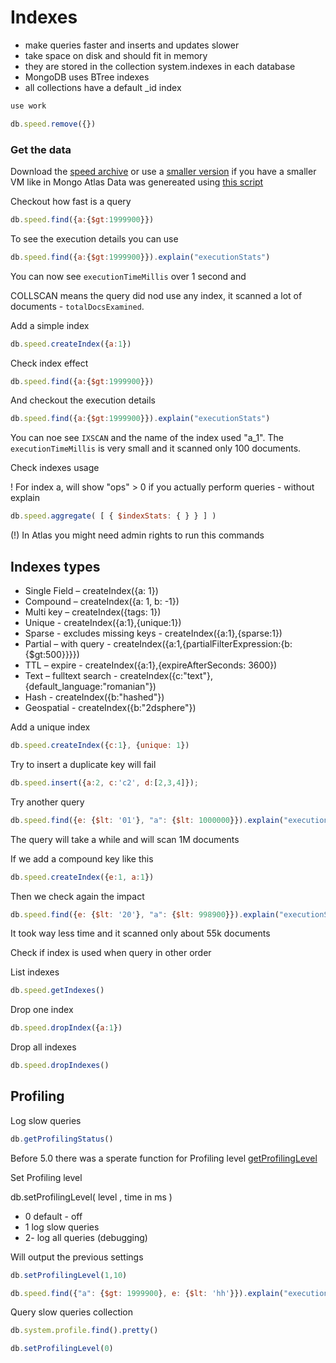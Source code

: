 # Indexes

- make queries faster and inserts and updates slower
- take space on disk and should fit in memory
- they are stored in the collection system.indexes in each database
- MongoDB uses BTree indexes
- all collections have a default _id index


```javascript
use work
```


```javascript
db.speed.remove({})
```

### Get the data 
Download the [speed archive](https://storage.googleapis.com/ansp-mongo-workshop/mongo/speed.zip)
    or use a [smaller version](https://storage.googleapis.com/ansp-mongo-workshop/mongo/speed_small.zip) if you have a smaller VM like in Mongo Atlas
Data was genereated using [this script](https://raw.githubusercontent.com/ovimihai/mongodb-workshop/workshop/docker/mongo-dbs/create_data.js)

Checkout how fast is a query
```javascript
db.speed.find({a:{$gt:1999900}})
```

To see the execution details you can use
```javascript
db.speed.find({a:{$gt:1999900}}).explain("executionStats")
```
You can now see `executionTimeMillis` over 1 second and

COLLSCAN means the query did nod use any index, it scanned a lot of documents - `totalDocsExamined`.

Add a simple index

```javascript
db.speed.createIndex({a:1})
```

Check index effect

```javascript
db.speed.find({a:{$gt:1999900}})
```

And checkout the execution details 

```javascript
db.speed.find({a:{$gt:1999900}}).explain("executionStats")
```
You can noe see `IXSCAN` and the name of the index used "a_1". The `executionTimeMillis` is very small and it scanned only 100 documents. 

Check indexes usage

! For index a, will show "ops" > 0 if you actually perform queries - without explain
```javascript
db.speed.aggregate( [ { $indexStats: { } } ] )
```
(!) In Atlas you might need admin rights to run this commands

## Indexes types

- Single Field – createIndex({a: 1})
- Compound – createIndex({a: 1, b: -1})
- Multi key – createIndex({tags: 1})
- Unique - createIndex({a:1},{unique:1})
- Sparse - excludes missing keys - createIndex({a:1},{sparse:1})
- Partial – with query - createIndex({a:1,{partialFilterExpression:{b:{\$gt:500\}\}\}\}\)
- TTL – expire - createIndex({a:1},{expireAfterSeconds: 3600}) 
- Text – fulltext search - createIndex({c:"text"},{default_language:"romanian"})
- Hash - createIndex({b:"hashed"})
- Geospatial - createIndex({b:"2dsphere"})

Add a unique index


```javascript
db.speed.createIndex({c:1}, {unique: 1})
```

Try to insert a duplicate key will fail


```javascript
db.speed.insert({a:2, c:'c2', d:[2,3,4]});
```

Try another query
```javascript
db.speed.find({e: {$lt: '01'}, "a": {$lt: 1000000}}).explain("executionStats")
```
The query will take a while and will scan 1M documents

If we add a compound key like this
```javascript
db.speed.createIndex({e:1, a:1})
```
Then we check again the impact

```javascript
db.speed.find({e: {$lt: '20'}, "a": {$lt: 998900}}).explain("executionStats")
```
It took way less time and it scanned only about 55k documents

Check if index is used when query in other order

List indexes


```javascript
db.speed.getIndexes()
```

Drop one index


```javascript
db.speed.dropIndex({a:1})
```

Drop all indexes


```javascript
db.speed.dropIndexes()
```

## Profiling
Log slow queries


```javascript
db.getProfilingStatus()
```
Before 5.0 there was a sperate function for Profiling level [getProfilingLevel](https://docs.mongodb.com/v4.4/reference/method/db.getProfilingLevel/)

Set Profiling level

db.setProfilingLevel( level , time in ms )
- 0 default - off
- 1 log slow queries
- 2- log all queries (debugging)

Will output the previous settings


```javascript
db.setProfilingLevel(1,10)
```


```javascript
db.speed.find({"a": {$gt: 1999900}, e: {$lt: 'hh'}}).explain("executionStats")
```

Query slow queries collection


```javascript
db.system.profile.find().pretty()
```


```javascript
db.setProfilingLevel(0)
```
